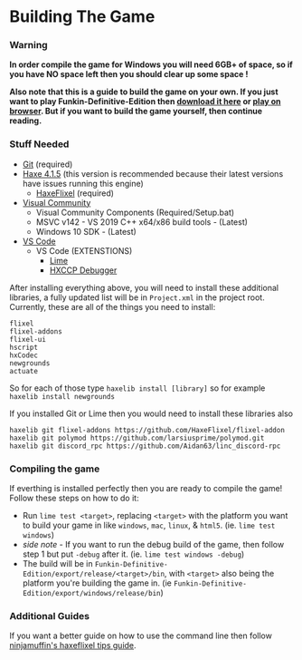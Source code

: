 # Building The Game

### Warning
**In order compile the game for Windows you will need 6GB+ of space, so if you have NO space left then you should clear up some space !**

**Also note that this is a guide to build the game on your own. If you just want to play Funkin-Definitive-Edition then [download it here](https://github.com/AnimatingLegend/Funkin-Definitive-Edition/releases) or [play on browser](https://animatinglegend.github.io/). But if you want to build the game yourself, then continue reading.**

### Stuff Needed
- [Git](https://git-scm.com/) (required)
- [Haxe 4.1.5](https://haxe.org/download/version/4.1.5/) (this version is recommended because their latest versions have issues running this engine)
    - [HaxeFlixel](https://haxeflixel.com/documentation/install-haxeflixel/) (required)
- [Visual Community](https://visualstudio.microsoft.com/)
     - Visual Community Components (Required/Setup.bat)
     - MSVC v142 - VS 2019 C++ x64/x86 build tools - (Latest)
     - Windows 10 SDK - (Latest)
- [VS Code](https://code.visualstudio.com/Download)
    - VS Code (EXTENSTIONS)
        - [Lime](https://marketplace.visualstudio.com/items?itemName=openfl.lime-vscode-extension)
        - [HXCCP Debugger](https://marketplace.visualstudio.com/items?itemName=vshaxe.hxcpp-debugger)

After installing everything above, you will need to install these additional libraries, a fully updated list will be in `Project.xml` in the project root. Currently, these are all of the things you need to install:
```
flixel
flixel-addons
flixel-ui
hscript
hxCodec
newgrounds
actuate
```
So for each of those type ``haxelib install [library]`` so for example ``haxelib install newgrounds``

If you installed Git or Lime then you would need to install these libraries also

```
haxelib git flixel-addons https://github.com/HaxeFlixel/flixel-addon
haxelib git polymod https://github.com/larsiusprime/polymod.git
haxelib git discord_rpc https://github.com/Aidan63/linc_discord-rpc
```

### Compiling the game
If everthing is installed perfectly then you are ready to compile the game! Follow these steps on how to do it:
- Run ```lime test <target>```, replacing ```<target>``` with the platform you want to build your game in like ```windows```, ```mac```, ```linux```, & ```html5```. (ie. ```lime test windows```)
- *side note* - If you want to run the debug build of the game, then follow step 1 but put ```-debug``` after it. (ie. ```lime test windows -debug```)
- The build will be in ```Funkin-Definitive-Edition/export/release/<target>/bin```, with ```<target>``` also being the platform you're building the game in. (ie ```Funkin-Definitive-Edition/export/windows/release/bin```)

### Additional Guides
If you want a better guide on how to use the command line then follow [ninjamuffin's haxeflixel tips guide](https://ninjamuffin99.newgrounds.com/news/post/1090480).